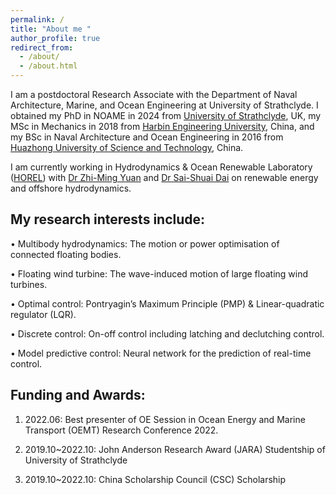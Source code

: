 ```yaml
---
permalink: /
title: "About me "
author_profile: true
redirect_from: 
  - /about/
  - /about.html
---
```


I am a postdoctoral Research Associate with the Department of Naval Architecture, Marine, and Ocean Engineering at University of Strathclyde. I obtained my PhD in NOAME in 2024 from [University of Strathclyde](https://www.strath.ac.uk/), UK, my MSc in Mechanics in 2018 from [Harbin Engineering University](https://english.hrbeu.edu.cn/), China, and my BSc in Naval Architecture and Ocean Engineering in 2016 from [Huazhong University of Science and Technology](https://www.hust.edu.cn/), China.

I am currently working in Hydrodynamics & Ocean Renewable Laboratory ([HOREL](https://www.horelstrath.com/)) with [Dr Zhi-Ming Yuan](https://pureportal.strath.ac.uk/en/persons/zhiming-yuan) and [Dr Sai-Shuai Dai](https://pureportal.strath.ac.uk/en/persons/david-dai) on renewable energy and offshore hydrodynamics.

My research interests include:
------
•	Multibody hydrodynamics: The motion or power optimisation of connected floating bodies.

•	Floating wind turbine: The wave-induced motion of large floating wind turbines.

•	Optimal control: Pontryagin’s Maximum Principle (PMP) & Linear-quadratic regulator (LQR).

•	Discrete control: On-off control including latching and declutching control.

•	Model predictive control: Neural network for the prediction of real-time control.

Funding and Awards:
------
1. 2022.06: Best presenter of OE Session in Ocean Energy and Marine Transport (OEMT) Research Conference 2022.

2. 2019.10~2022.10: John Anderson Research Award (JARA) Studentship of University of Strathclyde

3. 2019.10~2022.10: China Scholarship Council (CSC) Scholarship
